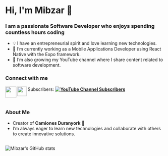 # Hi, I'm Mibzar 👋
### I am a passionate Software Developer who enjoys spending countless hours coding
- 💡 I have an entrepreneurial spirit and love learning new technologies.
- 💼 I’m currently working as a Mobile Applications Developer using React Native with the Expo framework.  
- 🎥 I’m also growing my YouTube channel where I share content related to software development.

### Connect with me
[<img align="left" src="https://www.iconpacks.net/icons/2/free-youtube-logo-icon-2431-thumb.png" width="35" height="35"/>](https://www.youtube.com/@m1bzar) Subscribers: **[![YouTube Channel Subscribers](https://img.shields.io/youtube/channel/subscribers/UCID_CHANNEL_ID?style=social)](https://www.youtube.com/@m1bzar)**
[<img align="left" src="https://cdn-icons-png.flaticon.com/512/174/174857.png" width="30" height="30"/>](https://www.linkedin.com/in/mibzar-galarza-659542233/)

<br />

### About Me
- Creator of **Camiones Duranyork** 🚚  
- I’m always eager to learn new technologies and collaborate with others to create innovative solutions.

##

![Mibzar's GitHub stats](https://github-readme-stats.vercel.app/api?username=MibzarGalarza&show_icons=true&count_private=true)
